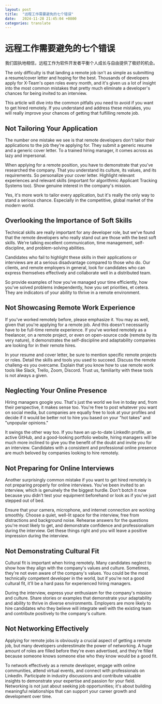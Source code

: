 ```yaml
---
layout: post
title:  "远程工作需要避免的七个错误"
date:   2024-11-28 21:45:04 +0800
categories: translate
---
```

# 远程工作需要避免的七个错误

我们固执地相信，远程工作为软件开发者平衡个人成长与自由提供了极好的机会。

The only difficulty is that landing a remote job isn't as simple as submitting a resume/cover letter and hoping for the best. Thousands of developers apply for X-Team's open roles every month, and it's given us a lot of insight into the most common mistakes that pretty much eliminate a developer's chances for being invited to an interview.

This article will dive into the common pitfalls you need to avoid if you want to get hired remotely. If you understand and address these mistakes, you will really improve your chances of getting that fulfilling remote job.

## Not Tailoring Your Application

The number one mistake we see is that remote developers don't tailor their applications to the job they're applying for. They submit a generic resume and a generic cover letter. To a trained hiring manager, it comes across as lazy and impersonal.

When applying for a remote position, you have to demonstrate that you've researched the company. That you understand its culture, its values, and its requirements. So personalize your cover letter. Highlight relevant experiences and relevant skills (important for algorithmic Applicant Tracking Systems too). Show genuine interest in the company's mission.

Yes, it's more work to tailor every application, but it's really the only way to stand a serious chance. Especially in the competitive, global market of the modern world.

## Overlooking the Importance of Soft Skills
Technical skills are really important for any developer role, but we've found that the remote developers who really stand out are those with the best soft skills. We're talking excellent communication, time management, self-discipline, and problem-solving abilities.

Candidates who fail to highlight these skills in their applications or interviews are at a serious disadvantage compared to those who do. Our clients, and remote employers in general, look for candidates who can express themselves effectively and collaborate well in a distributed team. 

So provide examples of how you've managed your time efficiently, how you've solved problems independently, how you set priorities, et cetera. They are indicators of your ability to thrive in a remote environment.

## Not Showcasing Remote Work Experience
If you've worked remotely before, please emphasize it. You may as well, given that you're applying for a remote job. And this doesn't necessarily have to be full-time remote experience. If you've worked remotely as a freelancer, on a remote project, or even on open-source code (remote by its very nature), it demonstrates the self-discipline and adaptability companies are looking for in their remote hires.

In your resume and cover letter, be sure to mention specific remote projects or roles. Detail the skills and tools you used to succeed. Discuss the remote challeng-es you overcame. Explain that you know how to use remote work tools like Slack, Trello, Zoom, Discord. Trust us, familiarity with these tools is not always a given.

## Neglecting Your Online Presence
Hiring managers google you. That's just the world we live in today and, from their perspective, it makes sense too. You're free to post whatever you want on social media, but companies are equally free to look at your profiles and decide if it would be better not to hire you based on your "hot takes" and "unpopular opinions." 

 It swings the other way too. If you have an up-to-date LinkedIn profile, an active GitHub, and a good-looking portfolio website, hiring managers will be much more inclined to give you the benefit of the doubt and invite you for an interview. Candidates with a consistent and professional online presence are much beloved by companies looking to hire remotely.
 
## Not Preparing for Online Interviews
Another surprisingly common mistake if you want to get hired remotely is not preparing properly for online interviews. You've been invited to an interview, which is genuinely the the biggest hurdle. Don't botch it now because you didn't test your equipment beforehand or look as if you've just stepped out of bed.

Ensure that your camera, microphone, and internet connection are working smoothly. Choose a quiet, well-lit space for the interview, free from distractions and background noise. Rehearse answers for the questions you're most likely to get, and demonstrate confidence and professionalism during the interview. Get these things right and you will leave a positive impression during the interview.

## Not Demonstrating Cultural Fit
Cultural fit is important when hiring remotely. Many candidates neglect to show how they align with the company's values and culture. Sometimes, they're not even aware of the company's values. You could be the most technically competent developer in the world, but if you're not a good cultural fit, it'll be a hard pass for experienced hiring managers.

During the interview, express your enthusiasm for the company's mission and culture. Share stories or examples that demonstrate your adaptability and ability to thrive in diverse environments. Employers are more likely to hire candidates who they believe will integrate well with the existing team and contribute positively to the company's culture.

## Not Networking Effectively
Applying for remote jobs is obviously a crucial aspect of getting a remote job, but many developers underestimate the power of networking. A huge amount of roles are filled before they're even advertised, and they're filled because someone knows someone else who they know would be a good fit. 

To network effectively as a remote developer, engage with online communities, attend virtual events, and connect with professionals on LinkedIn. Participate in industry discussions and contribute valuable insights to demonstrate your expertise and passion for your field. Networking is not just about seeking job opportunities; it's about building meaningful relationships that can support your career growth and development over time.
